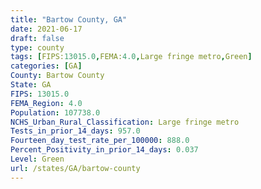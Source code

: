 ```yaml
---
title: "Bartow County, GA"
date: 2021-06-17
draft: false
type: county
tags: [FIPS:13015.0,FEMA:4.0,Large fringe metro,Green]
categories: [GA]
County: Bartow County
State: GA
FIPS: 13015.0
FEMA_Region: 4.0
Population: 107738.0
NCHS_Urban_Rural_Classification: Large fringe metro
Tests_in_prior_14_days: 957.0
Fourteen_day_test_rate_per_100000: 888.0
Percent_Positivity_in_prior_14_days: 0.037
Level: Green
url: /states/GA/bartow-county
---
```



